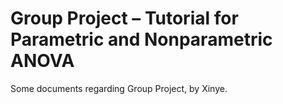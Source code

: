 # Group Project – Tutorial for Parametric and Nonparametric ANOVA
Some documents regarding Group Project, by Xinye.
